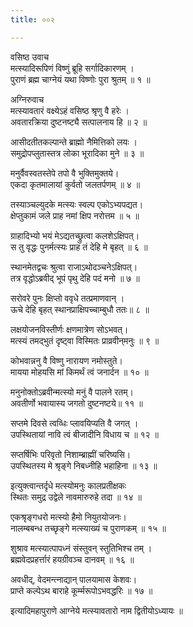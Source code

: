 ```yaml
---
title: ००२

---
```

वसिष्ठ उवाच  
मत्स्यादिरूपिणं विष्णुं ब्रूहि सर्गादिकारणम् ।  
पुराणं ब्रह्म चाग्नेयं यथा विष्णोः पुरा श्रुतम् ॥ १ ॥  
  
अग्निरुवाच  
मत्स्यावतारं वक्ष्येऽहं वसिष्ठ श्रृणु वै हरेः ।  
अवतारक्रिया दुष्टनष्ट्यै सत्पालनाय हि ॥ २ ॥  
  
आसीदतीतकल्पान्ते ब्राह्मो नैमित्तिको लयः ।  
समुद्रोपप्लुतास्तत्र लोका भूरादिका मुने ॥ ३ ॥  
  
मनुर्वैवस्वतस्तेपे तपो वै भुक्तिमुक्तये।  
एकदा कृतमालायां कुर्वतो जलतर्पणम् ॥ ४ ॥  
  
तस्याञ्चल्युदके मत्स्यः स्वल्प एकोऽभ्यपद्यत।  
क्षेप्तुकामं जले प्राह नमां क्षिप नरोत्तम ॥ ५ ॥  
  
ग्राहादिभ्यो भयं मेऽद्यतच्छ्रुत्वा कलशेऽक्षिपत्।  
स तु वृद्धः पुनर्मत्स्यः प्राह तं देहि मे बृहत् ॥ ६ ॥  
  
स्थानमेतद्वचः श्रुत्वा राजाऽथोदञ्चनेऽक्षिपत्।  
तत्र वृद्धोऽब्रवीद् भूपं पृथु देहि पदं मनो ॥ ७ ॥  
  
सरोवरे पुनः क्षिप्तो ववृधे तत्प्रमाणवान् ।  
ऊचे देहि बृहत् स्थानप्राक्षिपच्चाम्बुधौ ततः॥ ८ ॥  
  
लक्षयोजनविस्तीर्णः क्षणमात्रेण सोऽभवत्।  
मत्स्यं तमद्‌भुतं दृष्ट्वा विस्मितः प्राव्रवीन्‌मनुः ॥ ९ ॥  
  
कोभवान्ननु वै विष्णु नारायण नमोस्तुते।  
मायया मोहयसि मां किमर्थं त्वं जनार्दन ॥ १० ॥  
  
मनुनोक्तोऽब्रवीन्मत्स्यो मनुं वै पालने रतम्।  
अवतीर्णो भवायास्य जगतो दुष्टनष्टये॥ ११ ॥  
  
सप्तमे दिवसे त्वव्धिः प्लावयिप्यति वै जगत् ।  
उपस्थितायां नावि त्वं बीजादीनि विधाय च ॥ १२ ॥  
  
सप्तर्षिभिः परिवृतो निशाम्ब्राह्मीं चरिष्यसि।  
उपस्थितस्य मे श्रृङ्गे निबध्नीहि भहाहिना ॥ १३ ॥  
  
इत्युक्त्वान्तर्दृधे मत्स्योमनुः कालप्रतीक्षकः  
स्थितः समुद्र उद्वेले नावमारुरुहे तदा ॥ १४ ॥  
  
एकश्रृङ्गधरो मत्स्यो हैमो नियुतयोजनः।  
नालम्बबन्ध तच्छृङ्गे मत्स्याख्यं च पुराणकम् ॥ १५ ॥  
  
शुश्राव मत्स्यात्पापध्नं संस्तुवन् स्तुतिभिश्च तम् ।  
ब्रह्मवेदप्रहर्त्तारं हयग्रीवञ्च दानवम् ॥ १६ ॥  
  
  
अवधीद्, वेदमन्त्नाद्यान् पालयामास केशवः।  
प्राप्ते कल्पेऽथ बाराहे कूर्म्मरूपोऽभवद्धरिः ॥ १७ ॥  
  
इत्यादिमहापुराणे आग्नेये मत्स्यावतारो नाम द्वितीयोऽध्यायः ॥